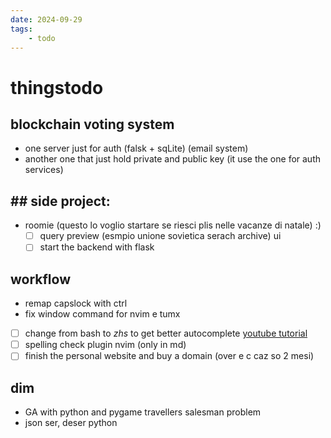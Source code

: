 ```yaml
---
date: 2024-09-29 
tags: 
    - todo
---
```


# thingstodo

## blockchain voting system
- one server just for auth (falsk + sqLite) (email system)
- another one that just hold private and public key (it use the one for auth services)

## ## side project:
- roomie  (questo lo voglio startare se riesci plis nelle vacanze di natale) :)
    - [ ] query preview (esmpio unione sovietica serach archive) ui
    - [ ] start the backend with flask

## workflow

- remap capslock with ctrl
- fix window command for nvim e tumx

- [ ] change from bash to *zhs* to get better autocomplete [youtube tutorial](https://youtu.be/ud7YxC33Z3w?feature=shared) 
- [ ] spelling check plugin nvim (only in md)
- [ ] finish the personal website and buy a domain (over e c caz so 2 mesi)

## dim
- GA with python and pygame travellers salesman problem
- json ser, deser python
